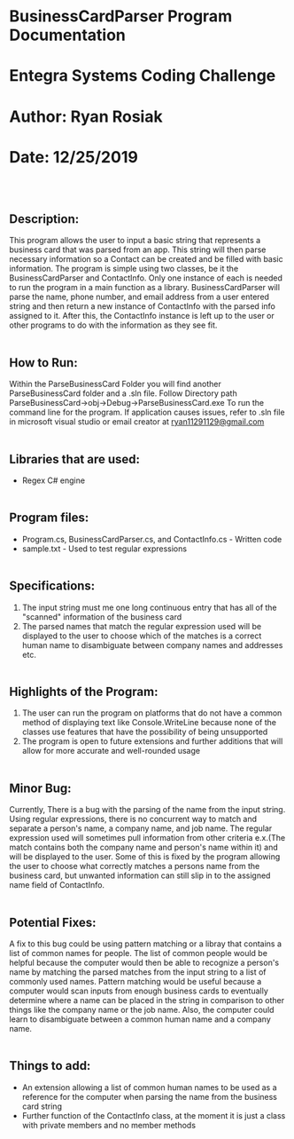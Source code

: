 # BusinessCardParser Program Documentation
# Entegra Systems Coding Challenge
# Author: Ryan Rosiak
# Date: 12/25/2019
<br /> <br />
## Description:
This program allows the user to input a basic string that represents a business card that was parsed
from an app. This string will then parse necessary information so a Contact can be created and be 
filled with basic information. The program is simple using two classes, be it the BusinessCardParser and
ContactInfo. Only one instance of each is needed to run the program in a main function as a library.
BusinessCardParser will parse the name, phone number, and email address from a user entered string and then 
return a new instance of ContactInfo with the parsed info assigned to it. After this, the ContactInfo
instance is left up to the user or other programs to do with the information as they see fit.
<br /> <br />
## How to Run:
Within the ParseBusinessCard Folder you will find another ParseBusinessCard folder and a .sln file. 
Follow Directory path ParseBusinessCard->obj->Debug->ParseBusinessCard.exe To run the command line
for the program. If application causes issues, refer to .sln file in microsoft visual studio or
email creator at ryan11291129@gmail.com
<br /> <br />
## Libraries that are used:
* Regex C# engine
<br /> <br />
## Program files:
* Program.cs, BusinessCardParser.cs, and ContactInfo.cs - Written code
* sample.txt - Used to test regular expressions
<br /> <br />
## Specifications:
1. The input string must me one long continuous entry that has all of the "scanned" information 
	of the business card
2. The parsed names that match the regular expression used will be displayed to the user to choose
	which of the matches is a correct human name to disambiguate between company names and 
	addresses etc.
<br /> <br />
## Highlights of the Program:
1. The user can run the program on platforms that do not have a common method of displaying text like Console.WriteLine
because none of the classes use features that have the possibility of being unsupported
2. The program is open to future extensions and further additions that will allow for more accurate and 
well-rounded usage
<br /> <br />
## Minor Bug:
Currently, There is a bug with the parsing of the name from the input string. Using regular expressions,
there is no concurrent way to match and separate a person's name, a company name, and job name.
The regular expression used will sometimes pull information from other criteria e.x.(The match contains
both the company name and person's name within it) and will be displayed to the user. Some of this is fixed
by the program allowing the user to choose what correctly matches a persons name from the business card, but 
unwanted information can still slip in to the assigned name field of ContactInfo.
<br /> <br />
## Potential Fixes:
A fix to this bug could be using pattern matching or a libray that contains a list of common names for people. 
The list of common people would be helpful because the computer would then be able to recognize a person's name by
matching the parsed matches from the input string to a list of commonly used names. Pattern matching would be useful
because a computer would scan inputs from enough business cards to eventually determine where a name can be placed in the
string in comparison to other things like the company name or the job name. Also, the computer could learn to disambiguate
between a common human name and a company name.
<br /> <br />
## Things to add:
* An extension allowing a list of common human names to be used as a reference for the computer when parsing the name from the 
business card string
* Further function of the ContactInfo class, at the moment it is just a class with private members and no member methods

